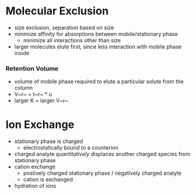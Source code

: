 # Molecular Exclusion
* size exclusion, separation based on size
* minimize affinity for absorptions between mobile/stationary phase
    - minimize all interactions other than size
* larger molecules elute first, since less interaction with mobile phase inside

### Retention Volume
* volume of mobile phase required to elute a particular solute from the column
* V~r~ = t~r~ * u
* larger K = larger V~r~

# Ion Exchange
* stationary phase is charged
    - electrostatically bound to a counterion
* charged analyte *quantitatively* displaces another charged species from
  stationary phase
* cation exchange 
    - postively charged stationary phase / negatively charged analyte 
    - cation is exchanged
* hydration of ions
